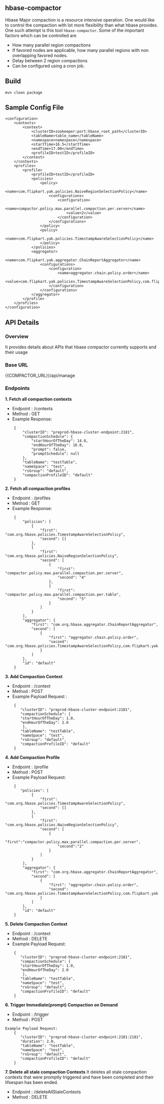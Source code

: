 ## hbase-compactor

Hbase Major compaction is a resource intensive operation. One would like to control the compaction with lot more flexibility than what hbase provides. One such attempt is this tool `hbase-compactor`. Some of the important factors which can be controlled are

* How many parallel region compactions
* If favored nodes are applicable, how many parallel regions with non overlapping favored nodes.
* Delay between 2 region compactions
* Can be configured using a cron job. 

## Build
```
mvn clean package 
```

## Sample Config File
```
<configuration>
    <contexts>
        <context>
            <clusterID>zookeeper:port:hbase_root_path</clusterID>
            <tableName>table_name</tableName>
            <namespace>namespace</namespace>
            <startTime>16.5</startTime>
            <endTime>17.00</endTime>
            <profileID>testID</profileID>
        </context>
    </contexts>
    <profiles>
        <profile>
            <profileID>testID</profileID>
            <policies>
                <policy>
                    <name>com.flipkart.yak.policies.NaiveRegionSelectionPolicy</name>
                    <configurations>
                        <configuration>
                            <name>compactor.policy.max.parallel.compaction.per.server</name>
                            <value>2</value>
                        </configuration>
                    </configurations>
                </policy>
                <policy>
                    <name>com.flipkart.yak.policies.TimestampAwareSelectionPolicy</name>
                </policy>
            </policies>
            <aggregator>
                <name>com.flipkart.yak.aggregator.ChainReportAggregator</name>
                <configurations>
                    <configuration>
                        <name>aggregator.chain.policy.order</name>
                        <value>com.flipkart.yak.policies.TimestampAwareSelectionPolicy,com.flipkart.yak.policies.NaiveRegionSelectionPolicy</value>
                    </configuration>
                </configurations>
            </aggregator>
        </profile>
    </profiles>
</configuration>
```

## API Details

### Overview

It provides details about APIs that hbase compactor currently supports and their usage

### Base URL 

{{COMPACTOR_URL}}/api/manage

### Endpoints

**1. Fetch all compaction contexts**

* Endpoint : /contexts 
* Method : GET
* Example Response:
```
    {
        "clusterID": "preprod-hbase-cluster-endpoint:2181",
        "compactionSchedule": {
            "startHourOfTheDay": 14.0,
            "endHourOfTheDay": 16.0,
            "prompt": false,
            "promptSchedule": null
        },
        "tableName": "testTable",
        "nameSpace": "test",
        "rsGroup": "default",
        "compactionProfileID": "default"
    }
```    

**2. Fetch all compaction profiles**

* Endpoint : /profiles 
* Method : GET
* Example Response:
```
    {
        "policies": [
            {
                "first": "com.org.hbase.policies.TimestampAwareSelectionPolicy",
                "second": []
            },
            {
                "first": "com.org.hbase.policies.NaiveRegionSelectionPolicy",
                "second": [
                    {
                        "first": "compactor.policy.max.parallel.compaction.per.server",
                        "second": "4"
                    },
                    {
                        "first": "compactor.policy.max.parallel.compaction.per.table",
                        "second": "5"
                    }
                ]
            }
        ],
        "aggregator": {
            "first": "com.org.hbase.aggregator.ChainReportAggregator",
            "second": [
                {
                    "first": "aggregator.chain.policy.order",
                    "second": "com.org.hbase.policies.TimestampAwareSelectionPolicy,com.flipkart.yak.policies.NaiveRegionSelectionPolicy"
                }
            ]
        },
        "id": "default"
    }
```

**3. Add Compaction Context**

* Endpoint : /context
* Method : POST
* Example Payload Request :
```
    {
       "clusterID": "preprod-hbase-cluster-endpoint:2181",
       "compactionSchedule": {
       "startHourOfTheDay": 1.0,
       "endHourOfTheDay": 2.0
        },
       "tableName": "testTable",
       "nameSpace": "test",
       "rsGroup": "default",
       "compactionProfileID": "default"
    }
```

**4. Add Compaction Profile**

* Endpoint : /profile
* Method : POST
* Example Payload Request:
```
    {
       "policies": [
            {
                "first": "com.org.hbase.policies.TimestampAwareSelectionPolicy",
                "second": []
            },
            {
                "first": "com.org.hbase.policies.NaiveRegionSelectionPolicy",
                "second": [
                	{
                		"first":"compactor.policy.max.parallel.compaction.per.server",
                		"second":"2"
                	}
                ]
            }
        ],
        "aggregator": {
            "first": "com.org.hbase.aggregator.ChainReportAggregator",
            "second": [
                {
                    "first": "aggregator.chain.policy.order",
                    "second": "com.org.hbase.policies.TimestampAwareSelectionPolicy,com.flipkart.yak.policies.NaiveRegionSelectionPolicy"
                }
            ]
        },
        "id": "default"
    }
```

**5. Delete Compaction Context**

* Endpoint : /context
* Method : DELETE
* Example Payload Request:
```
    {
       "clusterID": "preprod-hbase-cluster-endpoint:2181",
       "compactionSchedule": {
       "startHourOfTheDay": 1.0,
       "endHourOfTheDay": 2.0
        },
       "tableName": "testTable",
       "nameSpace": "test",
       "rsGroup": "default",
       "compactionProfileID": "default"
    }
```

**6. Trigger Immediate(prompt) Compaction on Demand**

* Endpoint : /trigger
* Method : POST
```
Example Payload Request:
    {
       "clusterID": "preprod-hbase-cluster-endpoint:2181:2181",
       "duration": 2.0,
       "tableName": "testTable",
       "nameSpace": "test",
       "rsGroup": "default",
       "compactionProfileID": "default"
    }    
```

**7. Delete all stale compaction Contexts**
It deletes all stale compaction contexts that were promptly triggered and have been completed and their lifsespan has been ended.

* Endpoint : /deleteAllStaleContexts
* Method : DELETE
       




